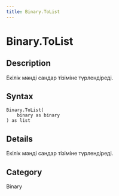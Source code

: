 ```yaml
---
title: Binary.ToList
---
```


# Binary.ToList


## Description

Екілік мәнді сандар тізіміне түрлендіреді.


## Syntax

```powerquery
Binary.ToList(
    binary as binary
) as list
```


## Details

Екілік мәнді сандар тізіміне түрлендіреді.



## Category
Binary
